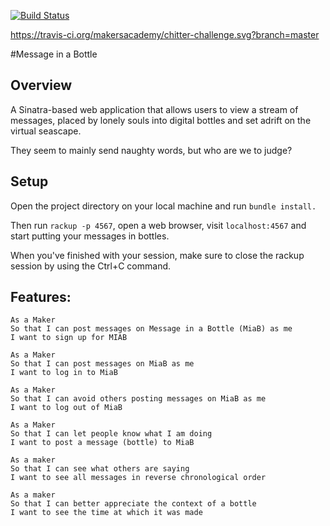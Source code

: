 [![Build Status](https://travis-ci.org/makersacademy/chitter-challenge.svg?branch=master)](https://travis-ci.org/makersacademy/chitter-challenge)

https://travis-ci.org/makersacademy/chitter-challenge.svg?branch=master

#Message in a Bottle

Overview
-----

A Sinatra-based web application that allows users to view a stream of messages, placed by
lonely souls into digital bottles and set adrift on the virtual seascape.

They seem to mainly send naughty words, but who are we to judge?

Setup
------

Open the project directory on your local machine and run `bundle install.`

Then run `rackup -p 4567`, open a web browser, visit `localhost:4567` and start putting your messages in bottles.

When you've finished with your session, make sure to close the rackup session by using the Ctrl+C command.


Features:
-------

```
As a Maker
So that I can post messages on Message in a Bottle (MiaB) as me
I want to sign up for MIAB

As a Maker
So that I can post messages on MiaB as me
I want to log in to MiaB

As a Maker
So that I can avoid others posting messages on MiaB as me
I want to log out of MiaB

As a Maker
So that I can let people know what I am doing  
I want to post a message (bottle) to MiaB

As a maker
So that I can see what others are saying  
I want to see all messages in reverse chronological order

As a maker
So that I can better appreciate the context of a bottle
I want to see the time at which it was made
```
